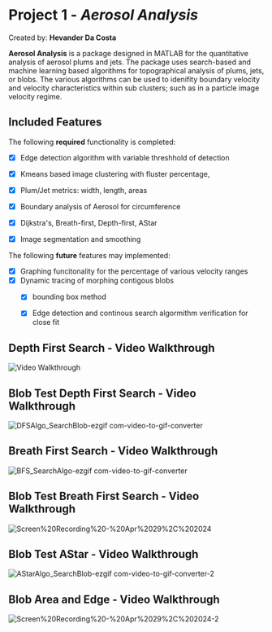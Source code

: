 # Project 1 - *Aerosol Analysis*

Created by: **Hevander Da Costa**

**Aerosol Analysis** is a package designed in MATLAB for the quantitative analysis of aerosol plums and jets. The package uses search-based and machine learning based algorithms for topographical analysis of plums, jets, or blobs. The various algorithms can be used to idenifity boundary velocity and velocity characteristics within sub clusters; such as in a particle image velocity regime. 



## Included Features

The following **required** functionality is completed:

- [X] Edge detection algorithm with variable threshhold of detection
- [X] Kmeans based image clustering with fluster percentage,
- [X] Plum/Jet metrics: width, length, areas
- [X] Boundary analysis of Aerosol for circumference 
- [X] Dijkstra's, Breath-first, Depth-first, AStar
- [X] Image segmentation and smoothing 

 
The following **future** features may implemented:

- [X] Graphing funcitonality for the percentage of various velocity ranges
- [X] Dynamic tracing of morphing contigous blobs
  - [X] bounding box method
  - [X] Edge detection and continous search algormithm verification for close fit
  

## Depth First Search - Video Walkthrough 
<img src='https://i.imgur.com/vhr4qox.gif' title='Video Walkthrough' width='' alt='Video Walkthrough' />

## Blob Test Depth First Search - Video Walkthrough
![DFSAlgo_SearchBlob-ezgif com-video-to-gif-converter](https://github.com/Hevander27/BoundaryAnalysis/assets/45948489/b400babe-8c20-4368-8ff4-c3d08ec81bca)

## Breath First Search - Video Walkthrough 
![BFS_SearchAlgo-ezgif com-video-to-gif-converter](https://github.com/Hevander27/BoundaryAnalysis/assets/45948489/116b050b-2545-4420-a7ab-f1fdf934eb9a)

## Blob Test Breath First Search - Video Walkthrough 
![Screen%20Recording%20-%20Apr%2029%2C%202024](https://github.com/Hevander27/BoundaryAnalysis/assets/45948489/1ea0e652-2dd2-43e2-bfe7-ca1f8df85bd4)


## Blob Test AStar - Video Walkthrough
![AStarAlgo_SearchBlob-ezgif com-video-to-gif-converter-2](https://github.com/Hevander27/BoundaryAnalysis/assets/45948489/0461e6c7-8125-43e0-bffc-280eb0dd4239)

## Blob Area and Edge - Video Walkthrough
![Screen%20Recording%20-%20Apr%2029%2C%202024-2](https://github.com/Hevander27/BoundaryAnalysis/assets/45948489/9ed50096-a316-4f16-89f8-2f3ec4c8c962)








